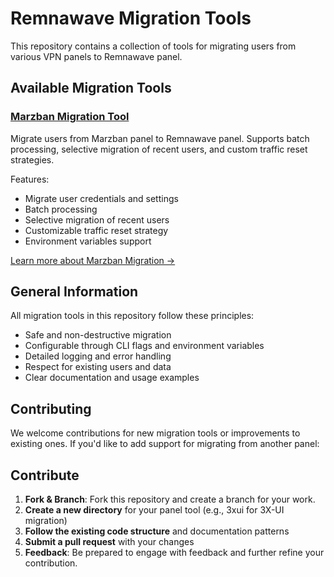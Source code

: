 # Remnawave Migration Tools

This repository contains a collection of tools for migrating users from various VPN panels to Remnawave panel.

## Available Migration Tools

### [Marzban Migration Tool](./MIGRATE/marzban)

Migrate users from Marzban panel to Remnawave panel. Supports batch processing, selective migration of recent users, and custom traffic reset strategies.

Features:

- Migrate user credentials and settings
- Batch processing
- Selective migration of recent users
- Customizable traffic reset strategy
- Environment variables support

[Learn more about Marzban Migration →](./MIGRATE/marzban)

## General Information

All migration tools in this repository follow these principles:

- Safe and non-destructive migration
- Configurable through CLI flags and environment variables
- Detailed logging and error handling
- Respect for existing users and data
- Clear documentation and usage examples

## Contributing

We welcome contributions for new migration tools or improvements to existing ones. If you'd like to add support for migrating from another panel:

## Contribute

1. **Fork & Branch**: Fork this repository and create a branch for your work.
2. **Create a new directory** for your panel tool (e.g., 3xui for 3X-UI migration)
3. **Follow the existing code structure** and documentation patterns
4. **Submit a pull request** with your changes
5. **Feedback**: Be prepared to engage with feedback and further refine your contribution.
